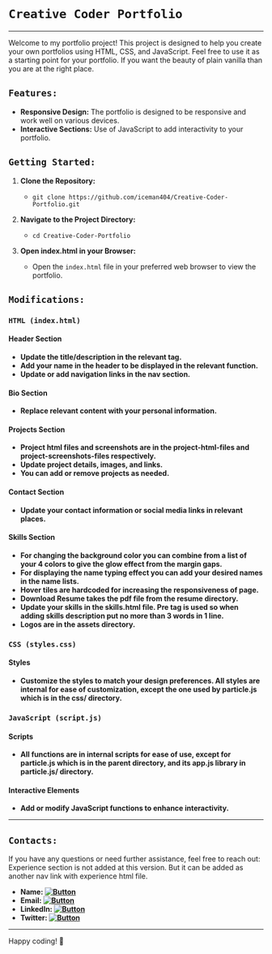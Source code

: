 # `Creative Coder Portfolio`
---
Welcome to my portfolio project! This project is designed to help you create your own portfolios using HTML, CSS, and JavaScript. Feel free to use it as a starting point for your portfolio.
If you want the beauty of plain vanilla than you are at the right place.

## `Features:`

- **Responsive Design:** The portfolio is designed to be responsive and work well on various devices.
- **Interactive Sections:** Use of JavaScript to add interactivity to your portfolio.


## `Getting Started:`

1. **Clone the Repository:**
   - `git clone https://github.com/iceman404/Creative-Coder-Portfolio.git`
   
2. **Navigate to the Project Directory:**
   - `cd Creative-Coder-Portfolio`
   
3. **Open index.html in your Browser:**
   - Open the `index.html` file in your preferred web browser to view the portfolio.


## `Modifications:`

### `HTML (index.html)`

#### Header Section
   - **Update the title/description in the relevant tag.**
   - **Add your name in the header to be displayed in the relevant function.**
   - **Update or add navigation links in the nav section.**

#### Bio Section
   - **Replace relevant content with your personal information.**

#### Projects Section
   - **Project html files and screenshots are in the project-html-files and project-screenshots-files respectively.**
   - **Update project details, images, and links.**
   - **You can add or remove projects as needed.**

#### Contact Section
   - **Update your contact information or social media links in relevant places.**

#### Skills Section
   - **For changing the background color you can combine from a list of your 4 colors to give the glow effect from the margin gaps.**
   - **For displaying the name typing effect you can add your desired names in the name lists.**
   - **Hover tiles are hardcoded for increasing the responsiveness of page.**
   - **Download Resume takes the pdf file from the resume directory.**
   - **Update your skills in the skills.html file. Pre tag is used so when adding skills description put no more than 3 words in 1 line.**
   - **Logos are in the assets directory.**

### `CSS (styles.css)`


#### Styles
   - **Customize the styles to match your design preferences. All styles are internal for ease of customization, except the one used by particle.js which is in the css/ directory.**


### `JavaScript (script.js)`


#### Scripts
   - **All functions are in internal scripts for ease of use, except for particle.js which is in the parent directory, and its app.js library in particle.js/ directory.**

#### Interactive Elements
   - **Add or modify JavaScript functions to enhance interactivity.**

---
## `Contacts:`


If you have any questions or need further assistance, feel free to reach out:
   Experience section is not added at this version. But it can be added as another nav link with experience html file.

- **Name: [![Button](https://img.shields.io/badge/John-Subba-008491)](https://github.com/iceman404/iceman404/blob/main/AboutMe.md)**
- **Email: [![Button](https://img.shields.io/badge/johnsubba404@gmail.com-09C4D0)](https://mail.google.com/mail/?view=cm&to=johnsubba404@gmail.com)**
- **LinkedIn: [![Button](https://img.shields.io/badge/Linked-In-blue)](https://www.linkedin.com/in/john-subba-ic3man404/)**
- **Twitter: [![Button](https://img.shields.io/badge/Twitter-blue)](https://twitter.com/ic3man404)**

---

Happy coding! 🚀
